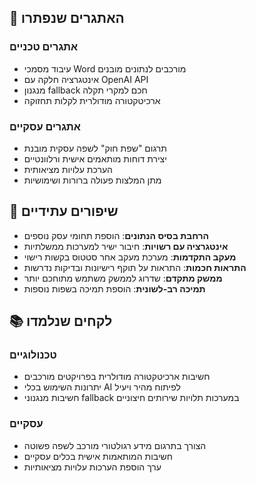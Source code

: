 ## 🎯 האתגרים שנפתרו

### אתגרים טכניים
- עיבוד מסמכי Word מורכבים לנתונים מובנים
- אינטגרציה חלקה עם OpenAI API
- מנגנון fallback חכם למקרי תקלה
- ארכיטקטורה מודולרית לקלות תחזוקה

### אתגרים עסקיים
- תרגום "שפת חוק" לשפה עסקית מובנת
- יצירת דוחות מותאמים אישית ורלוונטיים
- הערכת עלויות מציאותית
- מתן המלצות פעולה ברורות ושימושיות

## 🚀 שיפורים עתידיים

- **הרחבת בסיס הנתונים**: הוספת תחומי עסק נוספים
- **אינטגרציה עם רשויות**: חיבור ישיר למערכות ממשלתיות
- **מעקב התקדמות**: מערכת מעקב אחר סטטוס בקשות רישוי
- **התראות חכמות**: התראות על תוקף רישיונות ובדיקות נדרשות
- **ממשק מתקדם**: שדרוג לממשק משתמש מתוחכם יותר
- **תמיכה רב-לשונית**: הוספת תמיכה בשפות נוספות

## 📚 לקחים שנלמדו

### טכנולוגיים
- חשיבות ארכיטקטורה מודולרית בפרויקטים מורכבים
- יתרונות השימוש בכלי AI לפיתוח מהיר ויעיל
- חשיבות מנגנוני fallback במערכות תלויות שירותים חיצוניים

### עסקיים
- הצורך בתרגום מידע רגולטורי מורכב לשפה פשוטה
- חשיבות המותאמות אישית בכלים עסקיים
- ערך הוספת הערכות עלויות מציאותיות